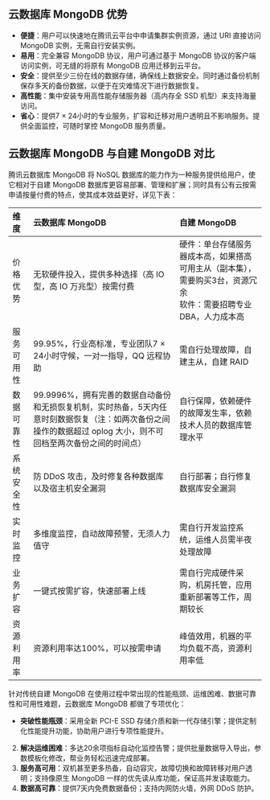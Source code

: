 
## 云数据库 MongoDB 优势
- **便捷**：用户可以快速地在腾讯云平台中申请集群实例资源，通过 URI 直接访问 MongoDB 实例，无需自行安装实例。
- **易用**：完全兼容 MongoDB 协议，用户可通过基于 MongoDB 协议的客户端访问实例，可无缝的将原有 MongoDB 应用迁移到云平台。
- **安全**：提供至少三份在线的数据存储，确保线上数据安全。同时通过备份机制保存多天的备份数据，以便于在灾难情况下进行数据恢复。
- **高性能**：集中安装专用高性能存储服务器（高内存全 SSD 机型）来支持海量访问。
- **省心**：提供7 × 24小时的专业服务，扩容和迁移对用户透明且不影响服务。提供全面监控，可随时掌控 MongoDB 服务质量。

## 云数据库 MongoDB 与自建 MongoDB 对比
腾讯云数据库 MongoDB 将 NoSQL 数据库的能力作为一种服务提供给用户，使它相对于自建 MongoDB 数据库更容易部署、管理和扩展；同时具有公有云按需申请按量付费的特点，使其成本效益更好，详见下表：

| 维度       | 云数据库 MongoDB                                             | 自建 MongoDB                                                 |
| :--------- | :----------------------------------------------------------- | :----------------------------------------------------------- |
|  价格优势    | 无软硬件投入，提供多种选择（高 IO 型，高 IO 万兆型）按需付费 | 硬件：单台存储服务器成本高，如果搭高可用主从（副本集），需要购买3台，资源冗余<br>软件：需要招聘专业 DBA，人力成本高 |
| 服务可用性 | 99.95%，行业高标准，专业团队7 × 24小时守候，一对一指导，QQ 远程协助 | 需自行处理故障，自建主从，自建 RAID                          |
| 数据可靠性 | 99.9996%，拥有完善的数据自动备份和无损恢复机制，实时热备，5天内任意时刻数据恢复（注：如两次备份之间操作的数据超过 oplog 大小，则不可回档至两次备份之间的时间点） | 自行保障，依赖硬件的故障发生率，依赖技术人员的数据库管理水平 |
| 系统安全性 | 防 DDoS 攻击，及时修复各种数据库以及宿主机安全漏洞   | 自行部署；自行修复数据库安全漏洞                   |
| 实时监控   | 多维度监控，自动故障预警，无须人力值守                       | 需自行开发监控系统，运维人员需半夜处理故障                   |
| 业务扩容   | 一键式按需扩容，快速部署上线             | 需自行完成硬件采购，机房托管，应用重新部署等工作，周期较长   |
| 资源利用率 | 资源利用率达100%，可以按需申请            | 峰值效用，机器的平均负载不高，资源利用率低              |

针对传统自建 MongoDB 在使用过程中常出现的性能瓶颈、运维困难、数据可靠性和可用性难题，云数据库 MongoDB 都做了专项优化：
- **突破性能瓶颈**：采用全新 PCI-E SSD 存储介质和新一代存储引擎；提供定制化性能提升功能，协助用户进行专项性能提升。
2. **解决运维困难**：多达20余项指标自动化监控告警；提供批量数据导入导出，参数模板化修改，帮业务轻松迅速完成部署。
3. **服务高可用**：双机甚至更多热备，自动容灾，故障切换和故障转移对用户透明；支持像原生 MongoDB 一样的优先读从库功能，保证高并发读取能力。
4. **数据高可靠**：提供7天内免费数据备份；支持内网防火墙，外网 DDoS 防护。

